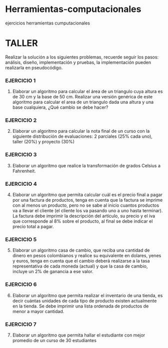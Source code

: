 # Herramientas-computacionales
ejercicios herramientas cumputacionales


# TALLER
Realizar la solución a los siguientes problemas, recuerde seguir los pasos: análisis, diseño,
implementación y pruebas, la implementación pueden realizarla en pseudocódigo.

### EJERCICIO 1

1. Elaborar un algoritmo para calcular el área de un triangulo cuya altura es de 30 cm y la base de 50
cm. Realizar una versión genérica de este algoritmo para calcular el area de un triangulo dada una
altura y una base cualquiera, ¿Qué cambio se debe hacer?

### EJERCICIO 2

2. Elaborar un algoritmo para calcular la nota final de un curso con la siguiente distribución de
evaluaciones: 2 parciales (25% cada uno), taller (20%) y proyecto (30%)

### EJERCICIO 3

3. Elaborar un algoritmo que realice la transformación de grados Celsius a Fahrenheit.

### EJERCICIO 4

4. Elaborar un algoritmo que permita calcular cuál es el precio final a pagar por una factura de
productos, tenga en cuenta que la factura se imprime con al menos un producto, pero no se sabe al
inicio cuantos productos va a llevar el cliente (el cliente los va pasando uno a uno hasta terminar). La
factura debe imprimir la descripción del artículo, su precio y el iva que corresponde al 8% sobre el
producto, al final se debe indicar el precio total a pagar.

### EJERCICIO 5

5. Elaborar un algoritmo casa de cambio, que reciba una cantidad de dinero en pesos colombianos y
realice su equivalente en dolares, yenes y euros, tenga en cuenta que el cambio deberá realizarse a la
tasa representativa de cada moneda (actual) y que la casa de cambio, incluye un 2% de ganancia a ese
valor.

### EJERCICIO 6

6. Elaborar un algoritmo que permita realizar el inventario de una tienda, es decir cuántas unidades de
cada tipo de producto existen actualmente en la tienda. Se debe imprimir una lista ordenada de
productos de menor a mayor cantidad.

### EJERCICIO 7

7. Elaborar un algoritmo que permita hallar el estudiante con mejor promedio de un curso de 30
estudiantes
